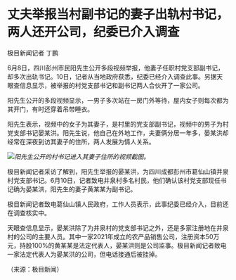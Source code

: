 

# 丈夫举报当村副书记的妻子出轨村书记，两人还开公司，纪委已介入调查

极目新闻记者 丁鹏

6月8日，四川彭州市民阳先生公开多段视频举报，他妻子任职村党支部副书记，却多次出轨书记。10日，记者从当地政府获悉，纪委已经介入调查此事。另据天眼查信息显示，被举报的村党支部书记和副书记两人合伙开了一家公司。

阳先生公开的多段视频显示，一男子多次站在一房门外等待，屋内女子则每次都为其开门，有时还穿着吊带睡衣。

阳先生表示，视频中的女子为其妻子，是村里的党支部副书记，视频中的男子为村党支部书记晏某洪。阳先生说，他自己在外地工作，夫妻俩分居一年多，晏某洪却经常在深夜到访其妻子的住所，两人发展为情人关系。

![](https://inews.gtimg.com/om_bt/OAYY5X9EHVUoHCBvdoW1eJVnR5HJ1ZzIzp_7r9gt4JjIcAA/1000)_阳先生公开的村书记进入其妻子住所的视频截图。_

极目新闻记者采访了解到，阳先生举报的晏某洪，为四川成都彭州市葛仙山镇井泉村党支部书记。6月10日，记者致电井泉村多名村民，他们确认该村党支部现任书记确为晏某洪，阳先生的妻子黄某某为副书记。

极目新闻记者致电葛仙山镇人民政府，工作人员表示，此事纪委已经介入，目前还在调查核实中。

天眼查信息显示，晏某洪除了为井泉村的党支部书记之外，还是多家注册地在井泉村的公司的主要人员。其中一家2021年成立的农产品销售公司，注册资本50万元，持股100%的黄某某是法定代表人，晏某洪则是公司监事。极目新闻记者致电一家法定代表人为晏某洪的公司，但电话接通后被挂掉。

（来源：极目新闻）

